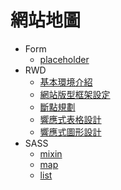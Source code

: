 # 網站地圖

- Form
  - [placeholder](/form/placeholder.md)
- RWD
  - [基本環境介紹](/rwd/setting.md)
  - [網站版型框架設定](/rwd/basic-template.md)
  - [斷點規劃](/rwd/break-point-element.md)
  - [響應式表格設計](/rwd/table.md)
  - [響應式圖形設計](/rwd/graph-design.md)
- SASS
  - [mixin](/scss/mixin.md)
  - [map](/scss/maps.md)
  - [list](/scss/list.md)
